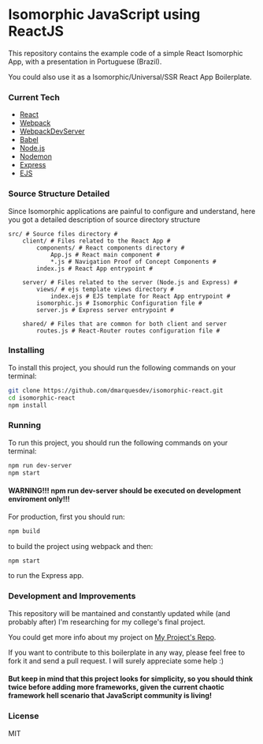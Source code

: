 # Isomorphic JavaScript using ReactJS

This repository contains the example code of a simple React Isomorphic App, with a presentation in Portuguese (Brazil).

You could also use it as a Isomorphic/Universal/SSR React App Boilerplate.

### Current Tech
 - [React](https://facebook.github.io/react/)
 - [Webpack](https://webpack.github.io/)
 - [WebpackDevServer](https://webpack.github.io/)
 - [Babel](https://babeljs.io/)
 - [Node.js](https://nodejs.org/en/)
 - [Nodemon](https://nodemon.io/)
 - [Express](http://expressjs.com/)
 - [EJS](http://www.embeddedjs.com/)

### Source Structure Detailed
Since Isomorphic applications are painful to configure and understand, here you got a detailed description of source directory structure
```
src/ # Source files directory #
    client/ # Files related to the React App #
        components/ # React components directory #
            App.js # React main component #
            *.js # Navigation Proof of Concept Components #
        index.js # React App entrypoint #

    server/ # Files related to the server (Node.js and Express) #
        views/ # ejs template views directory #
            index.ejs # EJS template for React App entrypoint #
        isomorphic.js # Isomorphic Configuration file #
        server.js # Express server entrypoint #

    shared/ # Files that are common for both client and server
        routes.js # React-Router routes configuration file #
```

### Installing
To install this project, you should run the following commands on your terminal:
```sh
git clone https://github.com/dmarquesdev/isomorphic-react.git
cd isomorphic-react
npm install
```

### Running
To run this project, you should run the following commands on your terminal:
```sh
npm run dev-server
npm start
```
#### WARNING!!! npm run dev-server should be executed on development enviroment only!!!

For production, first you should run:
```sh
npm build
```
to build the project using webpack and then:
```sh
npm start
```
to run the Express app.

### Development and Improvements

This repository will be mantained and constantly updated while (and probably after) I'm researching for my college's final project.

You could get more info about my project on [My Project's Repo](https://github.com/dmarquesdev/isomorphic-javascript).

If you want to contribute to this boilerplate in any way, please feel free to fork it and send a pull request. I will surely appreciate some help :)

#### But keep in mind that this project looks for simplicity, so you should think twice before adding more frameworks, given the current chaotic framework hell scenario that JavaScript community is living!

### License
MIT
